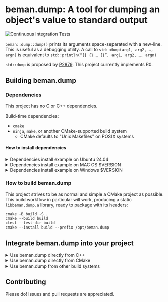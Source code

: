 <!--
SPDX-License-Identifier: Apache-2.0 WITH LLVM-exception
-->

# beman.dump: A tool for dumping an object's value to standard output

![Continuous Integration Tests](https://github.com/beman-project/dump/actions/workflows/ci_tests.yml/badge.svg)

`beman::dump::dump()` prints its arguments space-separated with a new-line. This
is useful as a debugging utility.
A call to `std::dump(arg1, arg2, …, argn)` is equivalent to `std::println(“{} {} … {}”, arg1, arg2, …, argn)`

`std::dump` is proposed by [P2879](https://wg21.link/P2879). This project currently implements R0.

## Building beman.dump

### Dependencies
<!-- TODO Darius: rewrite section!-->

This project has no C or C++ dependencies.

Build-time dependencies:

- `cmake`
- `ninja`, `make`, or another CMake-supported build system
  - CMake defaults to "Unix Makefiles" on POSIX systems

#### How to install dependencies

<!-- TODO Darius: rewrite section!-->

<details>
<summary>Dependencies install example on Ubuntu 24.04  </summary>

<!-- TODO Darius: rewrite section!-->

```shell
# Install tools:
apt-get install -y cmake make ninja-build

# Toolchains:
apt-get install                           \
  g++-14 gcc-14 gcc-13 g++-14             \
  clang-18 clang++-18 clang-17 clang++-17
```

</details>

<details>
<summary>Dependencies install example on MAC OS $VERSION </summary>

<!-- TODO Darius: rewrite section!-->
```shell
# TODO
```

</details>

<details>
<summary>Dependencies install example on Windows $VERSION  </summary>
<!-- TODO Darius: rewrite section!-->

```shell
# TODO
```

</details>

### How to build beman.dump

This project strives to be as normal and simple a CMake project as possible. This build workflow in particular will work, producing a static `libbeman.dump.a` library, ready to package with its headers:

```shell
cmake -B build -S .
cmake --build build
ctest --test-dir build
cmake --install build --prefix /opt/beman.dump
```
## Integrate beman.dump into your project

<details>
<summary> Use beman.dump directly from C++ </summary>
<!-- TODO Darius: rewrite section!-->

If you want to use `beman.dump` from your project, you can include `beman/dump/*.hpp`  files from your C++ source files

```cpp
#include <beman/dump/identity.hpp>
```

and directly link with `libbeman.dump.a`

```shell
# Assume /opt/beman.dump staging directory.
$ c++ -o basic examples/basic.cpp \
    -I /opt/beman.dump/include/ \
    -L/opt/beman.dump/lib/ -lbeman.dump
```

</details>

<details>
<summary> Use beman.dump directly from CMake </summary>

<!-- TODO Darius: rewrite section! Add examples. -->

For CMake based projects, you will need to use the `beman.dump` CMake module to define the `beman::dump` CMake target:

```cmake
find_package(beman.dump REQUIRED)
```

You will also need to add `beman::dump` to the link libraries of any libraries or executables that include `beman/dump/*.hpp` in their source or header file.

```cmake
target_link_libraries(yourlib PUBLIC beman::dump)
```

</details>

<details>
<summary> Use beman.dump from other build systems </summary>

<!-- TODO Darius: rewrite section! Add examples. -->

Build systems that support `pkg-config` by providing a `beman.dump.pc` file. Build systems that support interoperation via `pkg-config` should be able to detect `beman.dump` for you automatically.

</details>

## Contributing

Please do! Issues and pull requests are appreciated.
